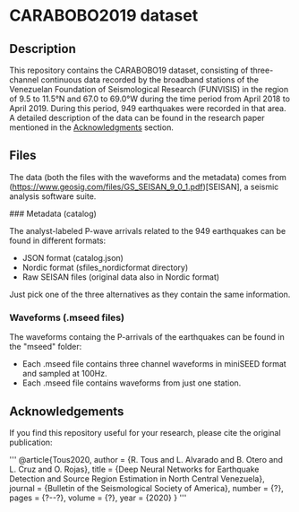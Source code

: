 # CARABOBO2019 dataset

## Description

This repository contains the CARABOBO19 dataset, consisting of three-channel continuous data recorded by the broadband stations of the Venezuelan Foundation of Seismological Research (FUNVISIS) in the region of 9.5 to 11.5&deg;N and 67.0 to 69.0&deg;W during the time period from April 2018 to April 2019. During this period, 949 earthquakes were recorded in that area. A detailed description of the data can be found in the research paper mentioned in the [Acknowledgments](#Acknowledgements) section.

 ## Files

 The data (both the files with the waveforms and the metadata) comes from (https://www.geosig.com/files/GS_SEISAN_9_0_1.pdf)[SEISAN], a seismic analysis software suite.

### Metadata (catalog)

The analyst-labeled P-wave arrivals related to the 949 earthquakes can be found in different formats:

* JSON format (catalog.json)
* Nordic format (sfiles_nordicformat directory)
* Raw SEISAN files (original data also in Nordic format)

Just pick one of the three alternatives as they contain the same information. 

### Waveforms (.mseed files)

The waveforms containg the P-arrivals of the earthquakes can be found in the "mseed" folder:

* Each .mseed file contains three channel waveforms in miniSEED format and sampled at 100Hz.
* Each .mseed file contains waveforms from just one station.


## Acknowledgements

If you find this repository useful for your research, please cite the original publication:

'''
@article{Tous2020,
    author = {R. Tous and L. Alvarado and B. Otero and L. Cruz and O. Rojas},
    title = {Deep Neural Networks for Earthquake Detection and Source Region Estimation in North Central Venezuela},
    journal = {Bulletin of the Seismological Society of America},
    number = {?},
    pages = {?--?},
    volume = {?},
    year = {2020}
}
'''